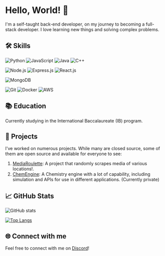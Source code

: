 # Hello, World! 👋

I'm a self-taught back-end developer, on my journey to becoming a full-stack developer. I love learning new things and solving complex problems. 

## 🛠 Skills

![Python](https://img.shields.io/badge/Python-3776AB?style=for-the-badge&logo=python&logoColor=white&color=181424)
![JavaScript](https://img.shields.io/badge/JavaScript-F7DF1E?style=for-the-badge&logo=javascript&logoColor=white&color=181424)
![Java](https://img.shields.io/badge/Java-007396?style=for-the-badge&logo=java&logoColor=white&color=181424)
![C++](https://img.shields.io/badge/C++-00599C?style=for-the-badge&logo=c%2B%2B&logoColor=white&color=181424)

![Node.js](https://img.shields.io/badge/Node.js-339933?style=for-the-badge&logo=node.js&logoColor=white&color=181424)
![Express.js](https://img.shields.io/badge/Express.js-000000?style=for-the-badge&logo=express&logoColor=white&color=181424)
![React.js](https://img.shields.io/badge/React.js-61DAFB?style=for-the-badge&logo=react&logoColor=white&color=181424)

![MongoDB](https://img.shields.io/badge/MongoDB-47A248?style=for-the-badge&logo=mongodb&logoColor=white&color=181424)

![Git](https://img.shields.io/badge/Git-F05032?style=for-the-badge&logo=git&logoColor=white&color=181424)
![Docker](https://img.shields.io/badge/Docker-2496ED?style=for-the-badge&logo=docker&logoColor=white&color=181424)
![AWS](https://img.shields.io/badge/AWS-232F3E?style=for-the-badge&logo=amazon-aws&logoColor=white&color=181424)

## 📚 Education

Currently studying in the International Baccalaureate (IB) program.

## 🎯 Projects

I've worked on numerous projects. While many are closed source, some of them are open source and available for everyone to see:

1. [MediaRoulette](https://github.com/Hashyies/MediaRoulette): A project that randomly scrapes media of various locations!.
2. [ChemEngine](#): A Chemistry engine with a lot of capability, including simulation and APIs for use in different applications. (Currently private)

## 📈 GitHub Stats

![GitHub stats](https://github-readme-stats.vercel.app/api?username=Hashyies&show_icons=true&theme=radical)

[![Top Langs](https://github-readme-stats.vercel.app/api/top-langs/?username=Hashyies&theme=radical)](https://github.com/Hashyies/github-readme-stats)

## 🌐 Connect with me

Feel free to connect with me on [Discord](https://discord.com/users/905181976758190120)!
